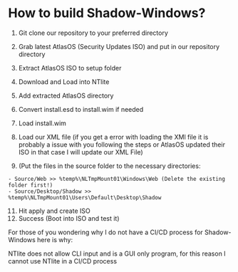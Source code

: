 # How to build Shadow-Windows?

1. Git clone our repository to your preferred directory
2. Grab latest AtlasOS (Security Updates ISO) and put in our repository directory
3. Extract AtlasOS ISO to setup folder
4. Download and Load into NTlite
5. Add extracted AtlasOS directory
6. Convert install.esd to install.wim if needed
7. Load install.wim
8. Load our XML file (if you get a error with loading the XMl file it is probably a issue with you following the steps or AtlasOS updated their ISO in that case I will update our XML File)

9. (Put the files in the source folder to the necessary directories:

```
- Source/Web >> %temp%\NLTmpMount01\Windows\Web (Delete the existing folder first!)
- Source/Desktop/Shadow >> %temp%\NLTmpMount01\Users\Default\Desktop\Shadow
```

11. Hit apply and create ISO
12. Success (Boot into ISO and test it)

For those of you wondering why I do not have a CI/CD process for Shadow-Windows here is why:

NTlite does not allow CLI input and is a GUI only program, for this reason I cannot use NTlite in a CI/CD process
